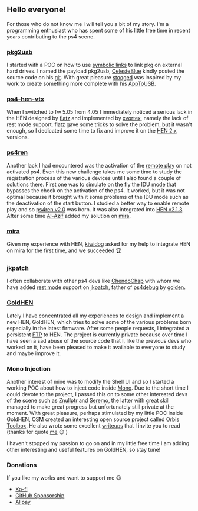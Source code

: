 ## Hello everyone!

For those who do not know me I will tell you a bit of my story.
I'm a programming enthusiast who has spent some of his little free time in recent years contributing to the ps4 scene.

### [pkg2usb](https://github.com/SiSTR0/ps4-pkg2usb)

I started with a POC on how to use [symbolic links](https://en.wikipedia.org/wiki/Symbolic_link) to link pkg on external hard drives. I named the payload pkg2usb, [CelesteBlue](https://github.com/CelesteBlue-dev) kindly posted the source code on his [git](https://github.com/CelesteBlue-dev/ps4-pkg2usb). 
With great pleasure [stooged](https://github.com/stooged) was inspired by my work to create something more complete with his [AppToUSB](https://www.psxhax.com/threads/apptousb-by-stooged-a-modification-of-pkg2usb-for-ps4.4704/).

### [ps4-hen-vtx](https://github.com/SiSTR0/ps4-hen-vtx)

When I switched to fw 5.05 from 4.05 I immediately noticed a serious lack in the HEN designed by [flatz](https://github.com/flatz) and implemented by [xvortex](https://github.com/xvortex), namely the lack of rest mode support. flatz gave some tricks to solve the problem, but it wasn't enough, so I dedicated some time to fix and improve it on the [HEN 2.x](https://github.com/SiSTR0/ps4-hen-vtx/commits/master) versions.

### [ps4ren](https://github.com/SiSTR0/ps4ren)

Another lack I had encountered was the activation of the [remote play](https://en.wikipedia.org/wiki/Remote_Play) on not activated ps4.
Even this new challenge takes me some time to study the registration process of the various devices until I also found a couple of solutions there. First one was to simulate on the fly the IDU mode that bypasses the check on the activation of the ps4. It worked, but it was not optimal because it brought with it some problems of the IDU mode such as the deactivation of the start button. I studied a better way to enable remote play and so [ps4ren v2.0](https://github.com/SiSTR0/ps4ren/releases/tag/2.0.0) was born. It was also integrated into [HEN v2.1.3](https://github.com/SiSTR0/ps4-hen-vtx/releases/tag/2.1.3).
After some time [Al-Azif](https://github.com/Al-Azif) added my solution on [mira](https://github.com/OpenOrbis/mira-project/commit/211745632b4fad1b5a510665ff440eb9eb9a312b).

### [mira](https://github.com/OpenOrbis/mira-project)

Given my experience with HEN, [kiwidog](https://github.com/kiwidoggie) asked for my help to integrate HEN on mira for the first time, and we succeeded :trophy:

### [jkpatch](https://github.com/ChendoChap/jkpatch)

I often collaborate with other ps4 devs like [ChendoChap](https://github.com/ChendoChap) with whom we have added [rest mode](https://github.com/ChendoChap/jkpatch/commit/0393c855867b4e8a39fd73c98bd802483a639487) support on [jkpatch](https://github.com/ChendoChap/jkpatch), father of [ps4debug](https://github.com/jogolden/ps4debug) by [golden](https://github.com/jogolden).

### [GoldHEN](https://github.com/GoldHEN)

Lately I have concentrated all my experiences to design and implement a new HEN, GoldHEN, which tries to solve some of the various problems born especially in the latest firmware. After some people requests, I integrated a persistent [FTP](https://github.com/xvortex/ps4-ftp-vtx) to HEN.
The project is currently private because over time I have seen a sad abuse of the source code that I, like the previous devs who worked on it, have been pleased to make it available to everyone to study and maybe improve it.

### Mono Injection

Another interest of mine was to modify the Shell UI and so I started a working POC about how to inject code inside [Mono](https://www.mono-project.com/). Due to the short time I could devote to the project, I passed this on to some other interested devs of the scene such as [Znullptr](https://github.com/dmiller423) and [Seremo](https://github.com/seremo), the latter with great skill managed to make great progress but unfortunately still private at the moment.
With great pleasure, perhaps stimulated by my little POC inside GoldHEN, [OSM](https://github.com/OSM-Made) created an interesting open source project called [Orbis Toolbox](https://github.com/OSM-Made/Orbis-Toolbox). 
He also wrote some excellent [writeups](https://web.archive.org/web/20210709222729/https://www.hackingadventures.ca/blog/ps4-mono-ui-part-2) that I invite you to read (thanks for quote [me](https://web.archive.org/web/20210709222729/https://www.hackingadventures.ca/blog/ps4-mono-ui-part-2#block-yui_3_17_2_1_1625803114290_4093) :wink: )

I haven't stopped my passion to go on and in my little free time I am adding other interesting and useful features on GoldHEN, so stay tune!

### Donations

If you like my works and want to support me :smiley:

* [Ko-fi](https://ko-fi.com/SiSTRo)
* [GitHub Sponsorship](https://github.com/sponsors/SiSTR0)
* [Alipay](https://goldhen.github.io/resources/alipay.jpg)

